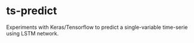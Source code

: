 # ts-predict

Experiments with Keras/Tensorflow to predict a single-variable time-serie using
LSTM network.
